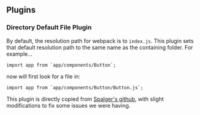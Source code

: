 Plugins
--------

### Directory Default File Plugin
By default, the resolution path for webpack is to `index.js`. This plugin sets that default resolution path to the same name as the containing folder. For example...

```
import app from `app/components/Button`;
```

now will first look for a file in:

```
import app from `app/components/Button/Button.js`;
```

This plugin is directly copied from [Spalger's github](https://github.com/spalger/webpack-directory-name-as-main), with slight modifications to fix some issues we were having.